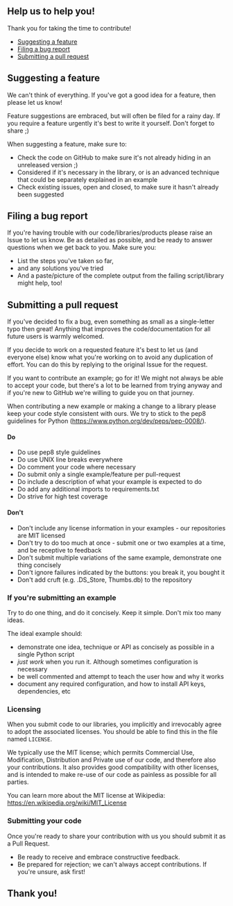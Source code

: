 ## Help us to help you!

Thank you for taking the time to contribute!

* [Suggesting a feature](#suggesting-a-feature)
* [Filing a bug report](#filing-a-bug-report)
* [Submitting a pull request](#submitting-a-pull-request)

## Suggesting a feature

We can't think of everything. If you've got a good idea for a feature, then please let us know!

Feature suggestions are embraced, but will often be filed for a rainy day. If you require a feature urgently it's best
to write it yourself. Don't forget to share ;)

When suggesting a feature, make sure to:

* Check the code on GitHub to make sure it's not already hiding in an unreleased version ;)
* Considered if it's necessary in the library, or is an advanced technique that could be separately explained in an
  example
* Check existing issues, open and closed, to make sure it hasn't already been suggested

## Filing a bug report

If you're having trouble with our code/libraries/products please raise an Issue to let us know. Be as detailed as
possible, and be ready to answer questions when we get back to you. Make sure you:

* List the steps you've taken so far,
* and any solutions you've tried
* And a paste/picture of the complete output from the failing script/library might help, too!

## Submitting a pull request

If you've decided to fix a bug, even something as small as a single-letter typo then great! Anything that improves the
code/documentation for all future users is warmly welcomed.

If you decide to work on a requested feature it's best to let us (and everyone else) know what you're working on to
avoid any duplication of effort. You can do this by replying to the original Issue for the request.

If you want to contribute an example; go for it! We might not always be able to accept your code, but there's a lot to
be learned from trying anyway and if you're new to GitHub we're willing to guide you on that journey.

When contributing a new example or making a change to a library please keep your code style consistent with ours. We
try to stick to the pep8 guidelines for Python (https://www.python.org/dev/peps/pep-0008/).

#### Do

* Do use pep8 style guidelines
* Do use UNIX line breaks everywhere
* Do comment your code where necessary
* Do submit only a single example/feature per pull-request
* Do include a description of what your example is expected to do
* Do add any additional imports to requirements.txt
* Do strive for high test coverage

#### Don't

* Don't include any license information in your examples - our repositories are MIT licensed
* Don't try to do too much at once - submit one or two examples at a time, and be receptive to feedback
* Don't submit multiple variations of the same example, demonstrate one thing concisely
* Don't ignore failures indicated by the buttons: you break it, you bought it
* Don't add cruft (e.g. .DS_Store, Thumbs.db) to the repository

### If you're submitting an example

Try to do one thing, and do it concisely. Keep it simple. Don't mix too many ideas.

The ideal example should:

* demonstrate one idea, technique or API as concisely as possible in a single Python script
* *just work* when you run it. Although sometimes configuration is necessary
* be well commented and attempt to teach the user how and why it works
* document any required configuration, and how to install API keys, dependencies, etc

### Licensing

When you submit code to our libraries, you implicitly and irrevocably agree to adopt the associated licenses. You
should be able to find this in the file named `LICENSE`.

We typically use the MIT license; which permits Commercial Use, Modification, Distribution and Private use of our code,
and therefore also your contributions. It also provides good compatibility with other licenses, and is intended to make
re-use of our code as painless as possible for all parties.

You can learn more about the MIT license at Wikipedia: https://en.wikipedia.org/wiki/MIT_License

### Submitting your code

Once you're ready to share your contribution with us you should submit it as a Pull Request.

* Be ready to receive and embrace constructive feedback.
* Be prepared for rejection; we can't always accept contributions. If you're unsure, ask first!

## Thank you!
